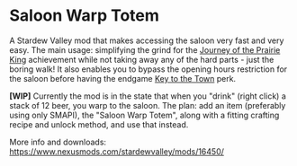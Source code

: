 # Saloon Warp Totem
A Stardew Valley mod that makes accessing the saloon very fast and very easy. The main usage: simplifying the grind for the [Journey of the Prairie King](https://stardewvalleywiki.com/Journey_of_the_Prairie_King) achievement while not taking away any of the hard parts - just the boring walk! It also enables you to bypass the opening hours restriction for the saloon before having the endgame [Key to the Town](https://stardewvalleywiki.com/Key_To_The_Town) perk.

**[WIP]** Currently the mod is in the state that when you "drink" (right click) a stack of 12 beer, you warp to the saloon. The plan: add an item (preferably using only SMAPI), the "Saloon Warp Totem", along with a fitting crafting recipe and unlock method, and use that instead.

More info and downloads: https://www.nexusmods.com/stardewvalley/mods/16450/
